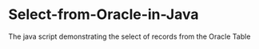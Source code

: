 # Select-from-Oracle-in-Java
The java script demonstrating the select of records from the Oracle Table

